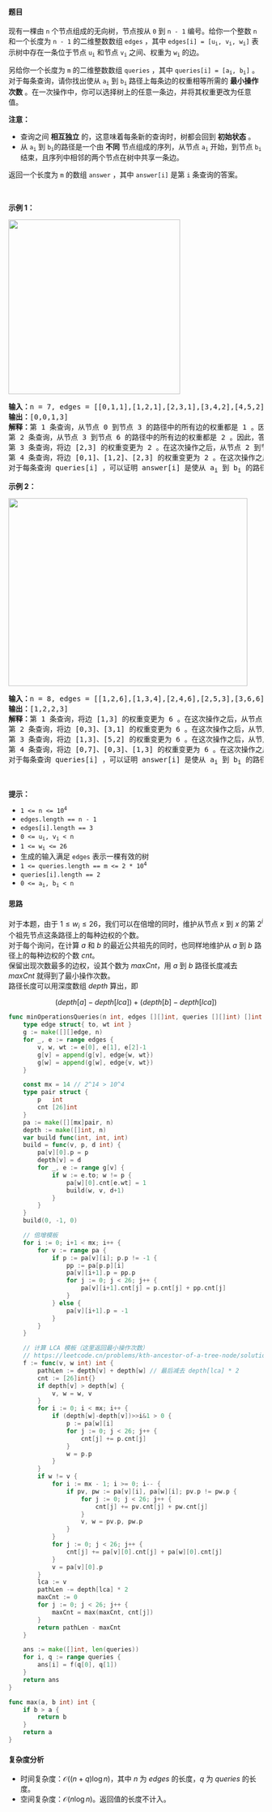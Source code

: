 #### 题目  

<p>现有一棵由 <code>n</code> 个节点组成的无向树，节点按从 <code>0</code> 到 <code>n - 1</code> 编号。给你一个整数 <code>n</code> 和一个长度为 <code>n - 1</code> 的二维整数数组 <code>edges</code> ，其中 <code>edges[i] = [u<sub>i</sub>, v<sub>i</sub>, w<sub>i</sub>]</code> 表示树中存在一条位于节点 <code>u<sub>i</sub></code> 和节点 <code>v<sub>i</sub></code> 之间、权重为 <code>w<sub>i</sub></code> 的边。</p>

<p>另给你一个长度为 <code>m</code> 的二维整数数组 <code>queries</code> ，其中 <code>queries[i] = [a<sub>i</sub>, b<sub>i</sub>]</code> 。对于每条查询，请你找出使从 <code>a<sub>i</sub></code> 到 <code>b<sub>i</sub></code> 路径上每条边的权重相等所需的 <strong>最小操作次数</strong> 。在一次操作中，你可以选择树上的任意一条边，并将其权重更改为任意值。</p>

<p><strong>注意：</strong></p>

<ul>
	<li>查询之间 <strong>相互独立</strong> 的，这意味着每条新的查询时，树都会回到 <strong>初始状态</strong> 。</li>
	<li>从 <code>a<sub>i</sub></code> 到 <code>b<sub>i</sub></code>的路径是一个由 <strong>不同</strong> 节点组成的序列，从节点 <code>a<sub>i</sub></code> 开始，到节点 <code>b<sub>i</sub></code> 结束，且序列中相邻的两个节点在树中共享一条边。</li>
</ul>

<p>返回一个长度为 <code>m</code> 的数组 <code>answer</code> ，其中 <code>answer[i]</code> 是第 <code>i</code> 条查询的答案。</p>

<p> </p>

<p><strong class="example">示例 1：</strong></p>
<img alt="" src="https://assets.leetcode.com/uploads/2023/08/11/graph-6-1.png" style="width: 339px; height: 344px;"/>
<pre><strong>输入：</strong>n = 7, edges = [[0,1,1],[1,2,1],[2,3,1],[3,4,2],[4,5,2],[5,6,2]], queries = [[0,3],[3,6],[2,6],[0,6]]
<strong>输出：</strong>[0,0,1,3]
<strong>解释：</strong>第 1 条查询，从节点 0 到节点 3 的路径中的所有边的权重都是 1 。因此，答案为 0 。
第 2 条查询，从节点 3 到节点 6 的路径中的所有边的权重都是 2 。因此，答案为 0 。
第 3 条查询，将边 [2,3] 的权重变更为 2 。在这次操作之后，从节点 2 到节点 6 的路径中的所有边的权重都是 2 。因此，答案为 1 。
第 4 条查询，将边 [0,1]、[1,2]、[2,3] 的权重变更为 2 。在这次操作之后，从节点 0 到节点 6 的路径中的所有边的权重都是 2 。因此，答案为 3 。
对于每条查询 queries[i] ，可以证明 answer[i] 是使从 a<sub>i</sub> 到 b<sub>i</sub> 的路径中的所有边的权重相等的最小操作次数。
</pre>

<p><strong class="example">示例 2：</strong></p>
<img alt="" src="https://assets.leetcode.com/uploads/2023/08/11/graph-9-1.png" style="width: 472px; height: 370px;"/>
<pre><strong>输入：</strong>n = 8, edges = [[1,2,6],[1,3,4],[2,4,6],[2,5,3],[3,6,6],[3,0,8],[7,0,2]], queries = [[4,6],[0,4],[6,5],[7,4]]
<strong>输出：</strong>[1,2,2,3]
<strong>解释：</strong>第 1 条查询，将边 [1,3] 的权重变更为 6 。在这次操作之后，从节点 4 到节点 6 的路径中的所有边的权重都是 6 。因此，答案为 1 。
第 2 条查询，将边 [0,3]、[3,1] 的权重变更为 6 。在这次操作之后，从节点 0 到节点 4 的路径中的所有边的权重都是 6 。因此，答案为 2 。
第 3 条查询，将边 [1,3]、[5,2] 的权重变更为 6 。在这次操作之后，从节点 6 到节点 5 的路径中的所有边的权重都是 6 。因此，答案为 2 。
第 4 条查询，将边 [0,7]、[0,3]、[1,3] 的权重变更为 6 。在这次操作之后，从节点 7 到节点 4 的路径中的所有边的权重都是 6 。因此，答案为 3 。
对于每条查询 queries[i] ，可以证明 answer[i] 是使从 a<sub>i</sub> 到 b<sub>i</sub> 的路径中的所有边的权重相等的最小操作次数。 
</pre>

<p> </p>

<p><strong>提示：</strong></p>

<ul>
	<li><code>1 &lt;= n &lt;= 10<sup>4</sup></code></li>
	<li><code>edges.length == n - 1</code></li>
	<li><code>edges[i].length == 3</code></li>
	<li><code>0 &lt;= u<sub>i</sub>, v<sub>i</sub> &lt; n</code></li>
	<li><code>1 &lt;= w<sub>i</sub> &lt;= 26</code></li>
	<li>生成的输入满足 <code>edges</code> 表示一棵有效的树</li>
	<li><code>1 &lt;= queries.length == m &lt;= 2 * 10<sup>4</sup></code></li>
	<li><code>queries[i].length == 2</code></li>
	<li><code>0 &lt;= a<sub>i</sub>, b<sub>i</sub> &lt; n</code></li>
</ul>
 
#### 思路  

对于本题，由于 $1\le w_i \le 26$，我们可以在倍增的同时，维护从节点 $x$ 到 $x$ 的第 $2^i$ 个祖先节点这条路径上的每种边权的个数。  
对于每个询问，在计算 $a$ 和 $b$ 的最近公共祖先的同时，也同样地维护从 $a$ 到 $b$ 路径上的每种边权的个数 $\textit{cnt}$。  
保留出现次数最多的边权，设其个数为 $\textit{maxCnt}$，用 $a$ 到 $b$ 路径长度减去 $\textit{maxCnt}$ 就得到了最小操作次数。  
路径长度可以用深度数组 $\textit{depth}$ 算出，即

$$
(\textit{depth}[a]- \textit{depth}[\textit{lca}]) + (\textit{depth}[b]- \textit{depth}[\textit{lca}])
$$

```go 
func minOperationsQueries(n int, edges [][]int, queries [][]int) []int {
	type edge struct{ to, wt int }
	g := make([][]edge, n)
	for _, e := range edges {
		v, w, wt := e[0], e[1], e[2]-1
		g[v] = append(g[v], edge{w, wt})
		g[w] = append(g[w], edge{v, wt})
	}

	const mx = 14 // 2^14 > 10^4
	type pair struct {
		p   int
		cnt [26]int
	}
	pa := make([][mx]pair, n)
	depth := make([]int, n)
	var build func(int, int, int)
	build = func(v, p, d int) {
		pa[v][0].p = p
		depth[v] = d
		for _, e := range g[v] {
			if w := e.to; w != p {
				pa[w][0].cnt[e.wt] = 1
				build(w, v, d+1)
			}
		}
	}
	build(0, -1, 0)

	// 倍增模板
	for i := 0; i+1 < mx; i++ {
		for v := range pa {
			if p := pa[v][i]; p.p != -1 {
				pp := pa[p.p][i]
				pa[v][i+1].p = pp.p
				for j := 0; j < 26; j++ {
					pa[v][i+1].cnt[j] = p.cnt[j] + pp.cnt[j]
				}
			} else {
				pa[v][i+1].p = -1
			}
		}
	}

	// 计算 LCA 模板（这里返回最小操作次数）
	// https://leetcode.cn/problems/kth-ancestor-of-a-tree-node/solution/mo-ban-jiang-jie-shu-shang-bei-zeng-suan-v3rw/
	f := func(v, w int) int {
		pathLen := depth[v] + depth[w] // 最后减去 depth[lca] * 2
		cnt := [26]int{}
		if depth[v] > depth[w] {
			v, w = w, v
		}
		for i := 0; i < mx; i++ {
			if (depth[w]-depth[v])>>i&1 > 0 {
				p := pa[w][i]
				for j := 0; j < 26; j++ {
					cnt[j] += p.cnt[j]
				}
				w = p.p
			}
		}
		if w != v {
			for i := mx - 1; i >= 0; i-- {
				if pv, pw := pa[v][i], pa[w][i]; pv.p != pw.p {
					for j := 0; j < 26; j++ {
						cnt[j] += pv.cnt[j] + pw.cnt[j]
					}
					v, w = pv.p, pw.p
				}
			}
			for j := 0; j < 26; j++ {
				cnt[j] += pa[v][0].cnt[j] + pa[w][0].cnt[j]
			}
			v = pa[v][0].p
		}
		lca := v
		pathLen -= depth[lca] * 2
		maxCnt := 0
		for j := 0; j < 26; j++ {
			maxCnt = max(maxCnt, cnt[j])
		}
		return pathLen - maxCnt
	}

	ans := make([]int, len(queries))
	for i, q := range queries {
		ans[i] = f(q[0], q[1])
	}
	return ans
}

func max(a, b int) int {
	if b > a {
		return b
	}
	return a
}
```

#### 复杂度分析  

- 时间复杂度：$\mathcal{O}((n+q)\log n)$，其中 $n$ 为 $\textit{edges}$ 的长度，$q$ 为 $\textit{queries}$ 的长度。
- 空间复杂度：$\mathcal{O}(n\log n)$。返回值的长度不计入。